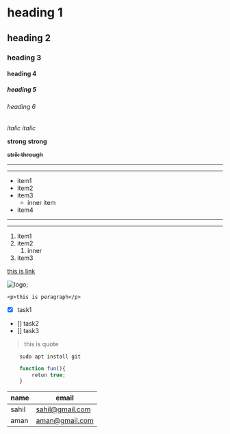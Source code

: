 # heading 1
## heading 2
### heading 3
#### heading 4
##### heading 5
###### heading 6

*italic*
_italic_

**strong**
__strong__

~~strik through~~

---
---

<!-- list -->
* item1
* item2
* item3
  * inner item
* item4

---
---

1. item1
2. item2
   1. inner
3. item3

<!-- link -->
[this is link](# "click me")

<!-- image -->
![logo](abc.jpg);


`<p>this is peragraph</p>`


<!-- check box -->
* [x] task1
* [] task2
* [] task3



<!-- block quote -->
> this is quote

<!-- code block -->
```
    sudo apt install git
```

```javascript
    function fun(){
        retun true;
    }
```

<!-- tables -->
| name | email |
| ---- |------ |
|sahil | sahil@gmail.com|
| aman | aman@gmail.com |